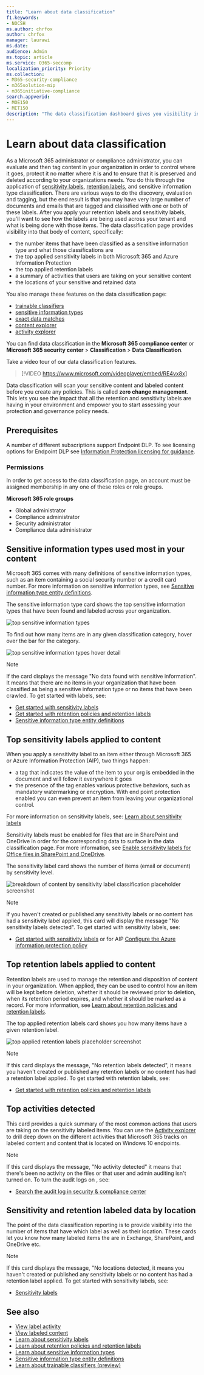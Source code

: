 ```yaml
---
title: "Learn about data classification"
f1.keywords:
- NOCSH
ms.author: chrfox
author: chrfox
manager: laurawi
ms.date: 
audience: Admin
ms.topic: article
ms.service: O365-seccomp
localization_priority: Priority
ms.collection: 
- M365-security-compliance
- m365solution-mip
- m365initiative-compliance
search.appverid: 
- MOE150
- MET150
description: "The data classification dashboard gives you visibility into how much sensitive data has been found and classified in your organization."
---
```


# Learn about data classification

As a Microsoft 365 administrator or compliance administrator, you can evaluate and then tag content in your organization in order to control where it goes, protect it no matter where it is and to ensure that it is preserved and deleted according to your organizations needs. You do this through the application of [sensitivity labels](sensitivity-labels.md), [retention labels](retention.md#retention-labels), and sensitive information type classification. There are various ways to do the discovery, evaluation and tagging, but the end result is that you may have very large number of documents and emails that are tagged and classified with one or both of these labels. After you apply your retention labels and sensitivity labels, you'll want to see how the labels are being used across your tenant and what is being done with those items. The data classification page provides visibility into that body of content, specifically:

- the number items that have been classified as a sensitive information type and what those classifications are
- the top applied sensitivity labels in both Microsoft 365 and Azure Information Protection
- the top applied retention labels
- a summary of activities that users are taking on your sensitive content
- the locations of your sensitive and retained data

You also manage these features on the data classification page:

- [trainable classifiers](classifier-learn-about.md)
- [sensitive information types](sensitive-information-type-learn-about.md)
- [exact data matches](create-custom-sensitive-information-types-with-exact-data-match-based-classification.md)
- [content explorer](data-classification-content-explorer.md)
- [activity explorer](data-classification-activity-explorer.md)

You can find data classification in the **Microsoft 365 compliance center** or **Microsoft 365 security center** > **Classification** > **Data Classification**.

Take a video tour of our data classification features.

> [!VIDEO https://www.microsoft.com/videoplayer/embed/RE4vx8x]

Data classification will scan your sensitive content and labeled content before you create any policies. This is called **zero change management**. This lets you see the impact that all the retention and sensitivity labels are having in your environment and empower you to start assessing your protection and governance policy needs.

## Prerequisites

A number of different subscriptions support Endpoint DLP. To see licensing options for Endpoint DLP see [Information Protection licensing for guidance](/office365/servicedescriptions/microsoft-365-service-descriptions/microsoft-365-tenantlevel-services-licensing-guidance/microsoft-365-security-compliance-licensing-guidance#information-protection). 

### Permissions

 In order to get access to the data classification page, an account must be assigned membership in any one of these roles or role groups.

**Microsoft 365 role groups**

- Global administrator
- Compliance administrator
- Security administrator
- Compliance data administrator

## Sensitive information types used most in your content

Microsoft 365 comes with many definitions of sensitive information types, such as an item containing a social security number or a credit card number. For more information on sensitive information types, see [Sensitive information type entity definitions](sensitive-information-type-entity-definitions.md).

The sensitive information type card shows the top sensitive information types that have been found and labeled across your organization.

![top sensitive information types](../media/data-classification-sens-info-types-card.png)

To find out how many items are in any given classification category, hover over the bar for the category.

![top sensitive information types hover detail](../media/data-classification-sens-info-types-hover.png)

> [!NOTE]
> If the card displays the message "No data found with sensitive information". It means that there are no items in your organization that have been classified as being a sensitive information type or no items that have been crawled. To get started with labels, see:
>- [Get started with sensitivity labels](get-started-with-sensitivity-labels.md)
>- [Get started with retention policies and retention labels](get-started-with-retention.md)
>- [Sensitive information type entity definitions](sensitive-information-type-entity-definitions.md)

## Top sensitivity labels applied to content

When you apply a sensitivity label to an item either through Microsoft 365 or Azure Information Protection (AIP), two things happen:

- a tag that indicates the value of the item to your org is embedded in the document and will follow it everywhere it goes
- the presence of the tag enables various protective behaviors, such as mandatory watermarking or encryption. With end point protection enabled you can even prevent an item from leaving your organizational control.

For more information on sensitivity labels, see: [Learn about sensitivity labels](sensitivity-labels.md)

Sensitivity labels must be enabled for files that are in SharePoint and OneDrive in order for the corresponding data to surface in the data classification page. For more information, see [Enable sensitivity labels for Office files in SharePoint and OneDrive](sensitivity-labels-sharepoint-onedrive-files.md).

The sensitivity label card shows the number of items (email or document) by sensitivity level.

![breakdown of content by sensitivity label classification placeholder screenshot](../media/data-classification-top-sensitivity-labels-applied.png)

> [!NOTE]
> If you haven't created or published any sensitivity labels or no content has had a sensitivity label applied, this card will display the message "No sensitivity labels detected". To get started with sensitivity labels, see:
>- [Get started with sensitivity labels](get-started-with-sensitivity-labels.md) or for AIP [Configure the Azure information protection policy](/azure/information-protection/configure-policy)

## Top retention labels applied to content

Retention labels are used to manage the retention and disposition of content in your organization. When applied, they can be used to control how an item will be kept before deletion, whether it should be reviewed prior to deletion, when its retention period expires, and whether it should be marked as a record. For more information, see [Learn about retention policies and retention labels](retention.md).

The top applied retention labels card shows you how many items have a given retention label.

![top applied retention labels placeholder screenshot](../media/data-classification-top-retention-labels-applied.png)

> [!NOTE]
> If this card displays the message, "No retention labels detected", it means you haven't created or published any retention labels or no content has had a retention label applied. To get started with retention labels, see:
>- [Get started with retention policies and retention labels](get-started-with-retention.md)

## Top activities detected

This card provides a quick summary of the most common actions that users are taking on the sensitivity labeled items. You can use the [Activity explorer](data-classification-activity-explorer.md) to drill deep down on the different activities that Microsoft 365 tracks on labeled content and content that is located on Windows 10 endpoints.

> [!NOTE]
> If this card displays the message, "No activity detected" it means that there's been no activity on the files or that user and admin auditing isn't turned on. To turn the audit logs on , see:
>- [Search the audit log in security & compliance center](search-the-audit-log-in-security-and-compliance.md)

## Sensitivity and retention labeled data by location

The point of the data classification reporting is to provide visibility into the number of items that have which label as well as their location. These cards let you know how many labeled items the are in Exchange, SharePoint, and OneDrive etc.

> [!NOTE]
> If this card displays the message, "No locations detected, it means you haven't created or published any sensitivity labels or no content has had a retention label applied. To get started with sensitivity labels, see:
>- [Sensitivity labels](sensitivity-labels.md)

## See also

- [View label activity](data-classification-activity-explorer.md)
- [View labeled content](data-classification-content-explorer.md)
- [Learn about sensitivity labels](sensitivity-labels.md)
- [Learn about retention policies and retention labels](retention.md)
- [Learn about sensitive information types](sensitive-information-type-learn-about.md)
- [Sensitive information type entity definitions](sensitive-information-type-entity-definitions.md)
- [Learn about trainable classifiers (preview)](classifier-learn-about.md)